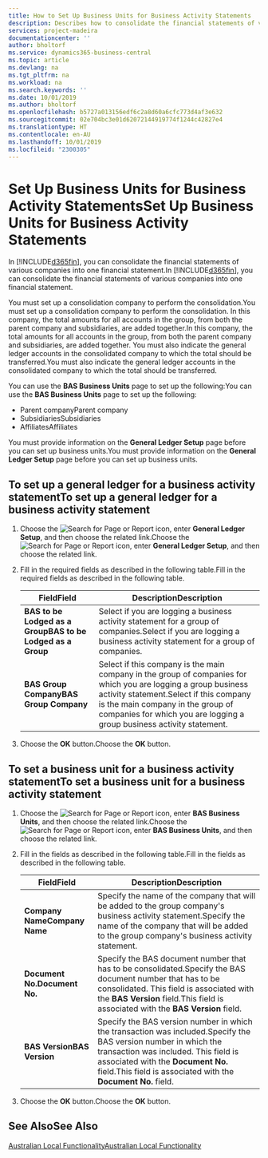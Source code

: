 ```yaml
---
title: How to Set Up Business Units for Business Activity Statements
description: Describes how to consolidate the financial statements of various companies into one financial statement.
services: project-madeira
documentationcenter: ''
author: bholtorf
ms.service: dynamics365-business-central
ms.topic: article
ms.devlang: na
ms.tgt_pltfrm: na
ms.workload: na
ms.search.keywords: ''
ms.date: 10/01/2019
ms.author: bholtorf
ms.openlocfilehash: b5727a013156edf6c2a8d60a6cfc773d4af3e632
ms.sourcegitcommit: 02e704bc3e01d62072144919774f1244c42827e4
ms.translationtype: HT
ms.contentlocale: en-AU
ms.lasthandoff: 10/01/2019
ms.locfileid: "2300305"
---
```

# <a name="set-up-business-units-for-business-activity-statements"></a><span data-ttu-id="79932-103">Set Up Business Units for Business Activity Statements</span><span class="sxs-lookup"><span data-stu-id="79932-103">Set Up Business Units for Business Activity Statements</span></span>
<span data-ttu-id="79932-104">In [!INCLUDE[d365fin](../../includes/d365fin_md.md)], you can consolidate the financial statements of various companies into one financial statement.</span><span class="sxs-lookup"><span data-stu-id="79932-104">In [!INCLUDE[d365fin](../../includes/d365fin_md.md)], you can consolidate the financial statements of various companies into one financial statement.</span></span>  

<span data-ttu-id="79932-105">You must set up a consolidation company to perform the consolidation.</span><span class="sxs-lookup"><span data-stu-id="79932-105">You must set up a consolidation company to perform the consolidation.</span></span> <span data-ttu-id="79932-106">In this company, the total amounts for all accounts in the group, from both the parent company and subsidiaries, are added together.</span><span class="sxs-lookup"><span data-stu-id="79932-106">In this company, the total amounts for all accounts in the group, from both the parent company and subsidiaries, are added together.</span></span> <span data-ttu-id="79932-107">You must also indicate the general ledger accounts in the consolidated company to which the total should be transferred.</span><span class="sxs-lookup"><span data-stu-id="79932-107">You must also indicate the general ledger accounts in the consolidated company to which the total should be transferred.</span></span>  

<span data-ttu-id="79932-108">You can use the **BAS Business Units** page to set up the following:</span><span class="sxs-lookup"><span data-stu-id="79932-108">You can use the **BAS Business Units** page to set up the following:</span></span>  

- <span data-ttu-id="79932-109">Parent company</span><span class="sxs-lookup"><span data-stu-id="79932-109">Parent company</span></span>  
- <span data-ttu-id="79932-110">Subsidiaries</span><span class="sxs-lookup"><span data-stu-id="79932-110">Subsidiaries</span></span>  
- <span data-ttu-id="79932-111">Affiliates</span><span class="sxs-lookup"><span data-stu-id="79932-111">Affiliates</span></span>  

<span data-ttu-id="79932-112">You must provide information on the **General Ledger Setup** page before you can set up business units.</span><span class="sxs-lookup"><span data-stu-id="79932-112">You must provide information on the **General Ledger Setup** page before you can set up business units.</span></span>  

## <a name="to-set-up-a-general-ledger-for-a-business-activity-statement"></a><span data-ttu-id="79932-113">To set up a general ledger for a business activity statement</span><span class="sxs-lookup"><span data-stu-id="79932-113">To set up a general ledger for a business activity statement</span></span>  
1. <span data-ttu-id="79932-114">Choose the ![Search for Page or Report](../../media/ui-search/search_small.png "Search for Page or Report icon") icon, enter **General Ledger Setup**, and then choose the related link.</span><span class="sxs-lookup"><span data-stu-id="79932-114">Choose the ![Search for Page or Report](../../media/ui-search/search_small.png "Search for Page or Report icon") icon, enter **General Ledger Setup**, and then choose the related link.</span></span>  
2. <span data-ttu-id="79932-115">Fill in the required fields as described in the following table.</span><span class="sxs-lookup"><span data-stu-id="79932-115">Fill in the required fields as described in the following table.</span></span>  

    |<span data-ttu-id="79932-116">Field</span><span class="sxs-lookup"><span data-stu-id="79932-116">Field</span></span>|<span data-ttu-id="79932-117">Description</span><span class="sxs-lookup"><span data-stu-id="79932-117">Description</span></span>|  
    |---------------------------------|---------------------------------------|  
    |<span data-ttu-id="79932-118">**BAS to be Lodged as a Group**</span><span class="sxs-lookup"><span data-stu-id="79932-118">**BAS to be Lodged as a Group**</span></span>|<span data-ttu-id="79932-119">Select if you are logging a business activity statement for a group of companies.</span><span class="sxs-lookup"><span data-stu-id="79932-119">Select if you are logging a business activity statement for a group of companies.</span></span>|  
    |<span data-ttu-id="79932-120">**BAS Group Company**</span><span class="sxs-lookup"><span data-stu-id="79932-120">**BAS Group Company**</span></span>|<span data-ttu-id="79932-121">Select if this company is the main company in the group of companies for which you are logging a group business activity statement.</span><span class="sxs-lookup"><span data-stu-id="79932-121">Select if this company is the main company in the group of companies for which you are logging a group business activity statement.</span></span>|  

3.  <span data-ttu-id="79932-122">Choose the **OK** button.</span><span class="sxs-lookup"><span data-stu-id="79932-122">Choose the **OK** button.</span></span>  

## <a name="to-set-a-business-unit-for-a-business-activity-statement"></a><span data-ttu-id="79932-123">To set a business unit for a business activity statement</span><span class="sxs-lookup"><span data-stu-id="79932-123">To set a business unit for a business activity statement</span></span>  
1. <span data-ttu-id="79932-124">Choose the ![Search for Page or Report](../../media/ui-search/search_small.png "Search for Page or Report icon") icon, enter **BAS Business Units**, and then choose the related link.</span><span class="sxs-lookup"><span data-stu-id="79932-124">Choose the ![Search for Page or Report](../../media/ui-search/search_small.png "Search for Page or Report icon") icon, enter **BAS Business Units**, and then choose the related link.</span></span>  
2. <span data-ttu-id="79932-125">Fill in the fields as described in the following table.</span><span class="sxs-lookup"><span data-stu-id="79932-125">Fill in the fields as described in the following table.</span></span>  

    |<span data-ttu-id="79932-126">Field</span><span class="sxs-lookup"><span data-stu-id="79932-126">Field</span></span>|<span data-ttu-id="79932-127">Description</span><span class="sxs-lookup"><span data-stu-id="79932-127">Description</span></span>|  
    |---------------------------------|---------------------------------------|  
    |<span data-ttu-id="79932-128">**Company Name**</span><span class="sxs-lookup"><span data-stu-id="79932-128">**Company Name**</span></span>|<span data-ttu-id="79932-129">Specify the name of the company that will be added to the group company's business activity statement.</span><span class="sxs-lookup"><span data-stu-id="79932-129">Specify the name of the company that will be added to the group company's business activity statement.</span></span>|  
    |<span data-ttu-id="79932-130">**Document No.**</span><span class="sxs-lookup"><span data-stu-id="79932-130">**Document No.**</span></span>|<span data-ttu-id="79932-131">Specify the BAS document number that has to be consolidated.</span><span class="sxs-lookup"><span data-stu-id="79932-131">Specify the BAS document number that has to be consolidated.</span></span> <span data-ttu-id="79932-132">This field is associated with the **BAS Version** field.</span><span class="sxs-lookup"><span data-stu-id="79932-132">This field is associated with the **BAS Version** field.</span></span>|  
    |<span data-ttu-id="79932-133">**BAS Version**</span><span class="sxs-lookup"><span data-stu-id="79932-133">**BAS Version**</span></span>|<span data-ttu-id="79932-134">Specify the BAS version number in which the transaction was included.</span><span class="sxs-lookup"><span data-stu-id="79932-134">Specify the BAS version number in which the transaction was included.</span></span> <span data-ttu-id="79932-135">This field is associated with the **Document No.** field.</span><span class="sxs-lookup"><span data-stu-id="79932-135">This field is associated with the **Document No.** field.</span></span>|  

3. <span data-ttu-id="79932-136">Choose the **OK** button.</span><span class="sxs-lookup"><span data-stu-id="79932-136">Choose the **OK** button.</span></span>  

## <a name="see-also"></a><span data-ttu-id="79932-137">See Also</span><span class="sxs-lookup"><span data-stu-id="79932-137">See Also</span></span>  
[<span data-ttu-id="79932-138">Australian Local Functionality</span><span class="sxs-lookup"><span data-stu-id="79932-138">Australian Local Functionality</span></span>](australia-local-functionality.md)   

